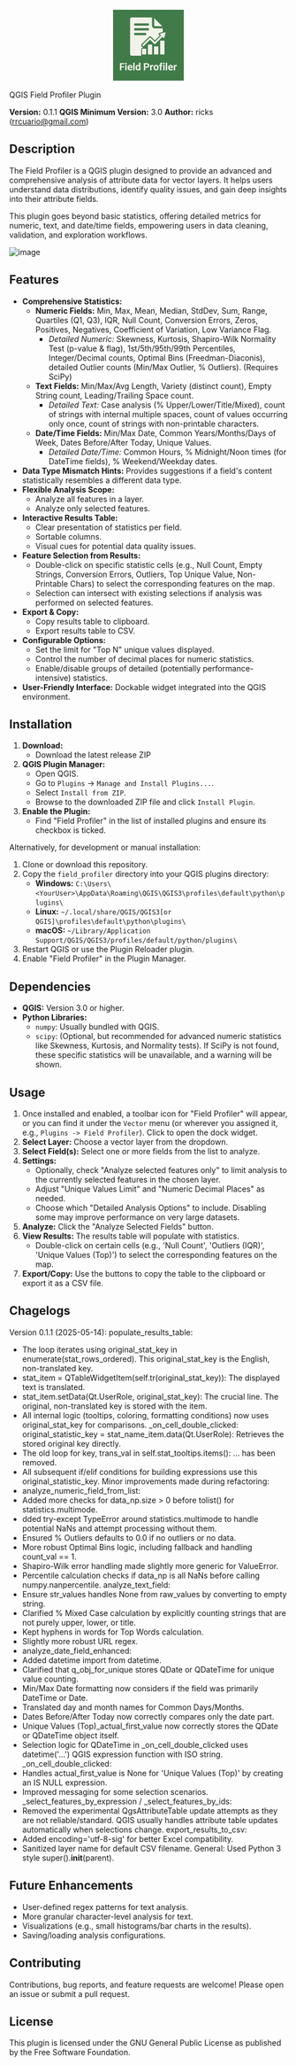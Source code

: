 <p align="center">
  <img src="./icon2.png" alt="Field Profiler Logo" width="128"/>
</p>
QGIS Field Profiler Plugin

**Version:** 0.1.1
**QGIS Minimum Version:** 3.0
**Author:** ricks (rrcuario@gmail.com)

## Description

The Field Profiler is a QGIS plugin designed to provide an advanced and comprehensive analysis of attribute data for vector layers. It helps users understand data distributions, identify quality issues, and gain deep insights into their attribute fields.

This plugin goes beyond basic statistics, offering detailed metrics for numeric, text, and date/time fields, empowering users in data cleaning, validation, and exploration workflows.

![image](https://github.com/user-attachments/assets/fd0d0d3b-6de5-49a5-a584-8411295c80e2)

## Features

*   **Comprehensive Statistics:**
    *   **Numeric Fields:** Min, Max, Mean, Median, StdDev, Sum, Range, Quartiles (Q1, Q3), IQR, Null Count, Conversion Errors, Zeros, Positives, Negatives, Coefficient of Variation, Low Variance Flag.
        *   *Detailed Numeric:* Skewness, Kurtosis, Shapiro-Wilk Normality Test (p-value & flag), 1st/5th/95th/99th Percentiles, Integer/Decimal counts, Optimal Bins (Freedman-Diaconis), detailed Outlier counts (Min/Max Outlier, % Outliers). (Requires SciPy)
    *   **Text Fields:** Min/Max/Avg Length, Variety (distinct count), Empty String count, Leading/Trailing Space count.
        *   *Detailed Text:* Case analysis (% Upper/Lower/Title/Mixed), count of strings with internal multiple spaces, count of values occurring only once, count of strings with non-printable characters.
    *   **Date/Time Fields:** Min/Max Date, Common Years/Months/Days of Week, Dates Before/After Today, Unique Values.
        *   *Detailed Date/Time:* Common Hours, % Midnight/Noon times (for DateTime fields), % Weekend/Weekday dates.
*   **Data Type Mismatch Hints:** Provides suggestions if a field's content statistically resembles a different data type.
*   **Flexible Analysis Scope:**
    *   Analyze all features in a layer.
    *   Analyze only selected features.
*   **Interactive Results Table:**
    *   Clear presentation of statistics per field.
    *   Sortable columns.
    *   Visual cues for potential data quality issues.
*   **Feature Selection from Results:**
    *   Double-click on specific statistic cells (e.g., Null Count, Empty Strings, Conversion Errors, Outliers, Top Unique Value, Non-Printable Chars) to select the corresponding features on the map.
    *   Selection can intersect with existing selections if analysis was performed on selected features.
*   **Export & Copy:**
    *   Copy results table to clipboard.
    *   Export results table to CSV.
*   **Configurable Options:**
    *   Set the limit for "Top N" unique values displayed.
    *   Control the number of decimal places for numeric statistics.
    *   Enable/disable groups of detailed (potentially performance-intensive) statistics.
*   **User-Friendly Interface:** Dockable widget integrated into the QGIS environment.

## Installation

1.  **Download:**
    *   Download the latest release ZIP
2.  **QGIS Plugin Manager:**
    *   Open QGIS.
    *   Go to `Plugins` -> `Manage and Install Plugins...`.
    *   Select `Install from ZIP`.
    *   Browse to the downloaded ZIP file and click `Install Plugin`.
3.  **Enable the Plugin:**
    *   Find "Field Profiler" in the list of installed plugins and ensure its checkbox is ticked.

Alternatively, for development or manual installation:
1.  Clone or download this repository.
2.  Copy the `field_profiler` directory into your QGIS plugins directory:
    *   **Windows:** `C:\Users\<YourUser>\AppData\Roaming\QGIS\QGIS3\profiles\default\python\plugins\`
    *   **Linux:** `~/.local/share/QGIS/QGIS3[or QGIS]\profiles\default\python\plugins\`
    *   **macOS:** `~/Library/Application Support/QGIS/QGIS3/profiles/default/python/plugins\`
3.  Restart QGIS or use the Plugin Reloader plugin.
4.  Enable "Field Profiler" in the Plugin Manager.

## Dependencies

*   **QGIS:** Version 3.0 or higher.
*   **Python Libraries:**
    *   `numpy`: Usually bundled with QGIS.
    *   `scipy`: (Optional, but recommended for advanced numeric statistics like Skewness, Kurtosis, and Normality tests). If SciPy is not found, these specific statistics will be unavailable, and a warning will be shown.

## Usage

1.  Once installed and enabled, a toolbar icon for "Field Profiler" will appear, or you can find it under the `Vector` menu (or wherever you assigned it, e.g., `Plugins -> Field Profiler`). Click to open the dock widget.
2.  **Select Layer:** Choose a vector layer from the dropdown.
3.  **Select Field(s):** Select one or more fields from the list to analyze.
4.  **Settings:**
    *   Optionally, check "Analyze selected features only" to limit analysis to the currently selected features in the chosen layer.
    *   Adjust "Unique Values Limit" and "Numeric Decimal Places" as needed.
    *   Choose which "Detailed Analysis Options" to include. Disabling some may improve performance on very large datasets.
5.  **Analyze:** Click the "Analyze Selected Fields" button.
6.  **View Results:** The results table will populate with statistics.
    *   Double-click on certain cells (e.g., 'Null Count', 'Outliers (IQR)', 'Unique Values (Top)') to select the corresponding features on the map.
7.  **Export/Copy:** Use the buttons to copy the table to the clipboard or export it as a CSV file.

## Chagelogs

 Version 0.1.1 (2025-05-14):
 populate_results_table:
 - The loop iterates using original_stat_key in enumerate(stat_rows_ordered). This original_stat_key is the English, non-translated key.
 - stat_item = QTableWidgetItem(self.tr(original_stat_key)): The displayed text is translated.
 - stat_item.setData(Qt.UserRole, original_stat_key): The crucial line. The original, non-translated key is stored with the item.
 - All internal logic (tooltips, coloring, formatting conditions) now uses original_stat_key for comparisons.
 _on_cell_double_clicked:
 original_statistic_key = stat_name_item.data(Qt.UserRole): Retrieves the stored original key directly.
 - The old loop for key, trans_val in self.stat_tooltips.items(): ... has been removed.
 - All subsequent if/elif conditions for building expressions use this original_statistic_key.
 Minor improvements made during refactoring:
 - analyze_numeric_field_from_list:
 - Added more checks for data_np.size > 0 before tolist() for statistics.multimode.
 - dded try-except TypeError around statistics.multimode to handle potential NaNs and attempt processing without them.
 - Ensured % Outliers defaults to 0.0 if no outliers or no data.
 - More robust Optimal Bins logic, including fallback and handling count_val == 1.
 - Shapiro-Wilk error handling made slightly more generic for ValueError.
 - Percentile calculation checks if data_np is all NaNs before calling numpy.nanpercentile.
  analyze_text_field:
 - Ensure str_values handles None from raw_values by converting to empty string.
 - Clarified % Mixed Case calculation by explicitly counting strings that are not purely upper, lower, or title.
 - Kept hyphens in words for Top Words calculation.
 - Slightly more robust URL regex.
 - analyze_date_field_enhanced:
 - Added datetime import from datetime.
 - Clarified that q_obj_for_unique stores QDate or QDateTime for unique value counting.
 - Min/Max Date formatting now considers if the field was primarily DateTime or Date.
 - Translated day and month names for Common Days/Months.
 - Dates Before/After Today now correctly compares only the date part.
 - Unique Values (Top)_actual_first_value now correctly stores the QDate or QDateTime object itself.
 - Selection logic for QDateTime in _on_cell_double_clicked uses datetime('...') QGIS expression function with ISO string.
 _on_cell_double_clicked:
 - Handles actual_first_value is None for 'Unique Values (Top)' by creating an IS NULL expression.
 - Improved messaging for some selection scenarios.
 _select_features_by_expression / _select_features_by_ids:
 - Removed the experimental QgsAttributeTable update attempts as they are not reliable/standard. QGIS usually handles attribute table updates automatically when selections change.
 export_results_to_csv:
 - Added encoding='utf-8-sig' for better Excel compatibility.
 - Sanitized layer name for default CSV filename.
 General:
 Used Python 3 style super().__init__(parent).


## Future Enhancements

*   User-defined regex patterns for text analysis.
*   More granular character-level analysis for text.
*   Visualizations (e.g., small histograms/bar charts in the results).
*   Saving/loading analysis configurations.

## Contributing

Contributions, bug reports, and feature requests are welcome! Please open an issue or submit a pull request.

## License

This plugin is licensed under the GNU General Public License as published by the Free Software Foundation.
